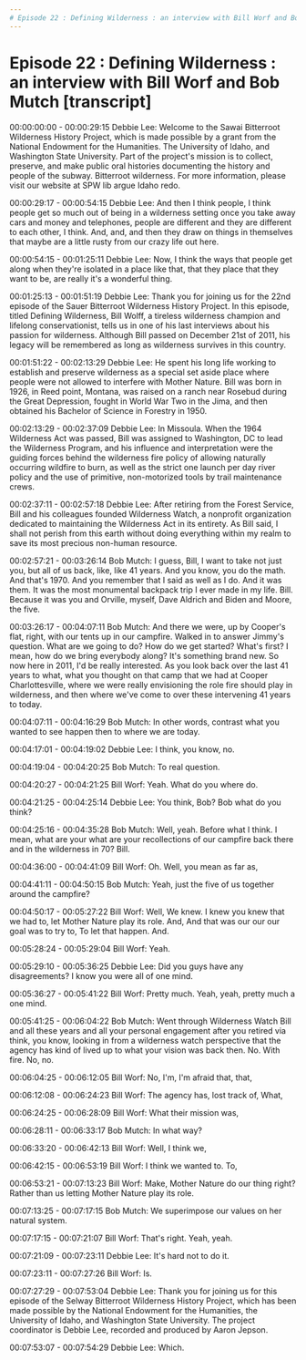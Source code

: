 ```yaml
---
# Episode 22 : Defining Wilderness : an interview with Bill Worf and Bob Mutch 
---
```

# Episode 22 : Defining Wilderness : an interview with Bill Worf and Bob Mutch [transcript]

00:00:00:00 - 00:00:29:15
Debbie Lee:
Welcome to the Sawai Bitterroot Wilderness History Project, which is made possible by a grant from the National Endowment for the Humanities. The University of Idaho, and Washington State University. Part of the project's mission is to collect, preserve, and make public oral histories documenting the history and people of the subway. Bitterroot wilderness. For more information, please visit our website at SPW lib argue Idaho redo.


00:00:29:17 - 00:00:54:15
Debbie Lee:
And then I think people, I think people get so much out of being in a wilderness setting once you take away cars and money and telephones, people are different and they are different to each other, I think. And, and, and then they draw on things in themselves that maybe are a little rusty from our crazy life out here.


00:00:54:15 - 00:01:25:11
Debbie Lee:
Now, I think the ways that people get along when they're isolated in a place like that, that they place that they want to be, are really it's a wonderful thing.


00:01:25:13 - 00:01:51:19
Debbie Lee:
Thank you for joining us for the 22nd episode of the Sauer Bitterroot Wilderness History Project. In this episode, titled Defining Wilderness, Bill Wolff, a tireless wilderness champion and lifelong conservationist, tells us in one of his last interviews about his passion for wilderness. Although Bill passed on December 21st of 2011, his legacy will be remembered as long as wilderness survives in this country.


00:01:51:22 - 00:02:13:29
Debbie Lee:
He spent his long life working to establish and preserve wilderness as a special set aside place where people were not allowed to interfere with Mother Nature. Bill was born in 1926, in Reed point, Montana, was raised on a ranch near Rosebud during the Great Depression, fought in World War Two in the Jima, and then obtained his Bachelor of Science in Forestry in 1950.


00:02:13:29 - 00:02:37:09
Debbie Lee:
In Missoula. When the 1964 Wilderness Act was passed, Bill was assigned to Washington, DC to lead the Wilderness Program, and his influence and interpretation were the guiding forces behind the wilderness fire policy of allowing naturally occurring wildfire to burn, as well as the strict one launch per day river policy and the use of primitive, non-motorized tools by trail maintenance crews.


00:02:37:11 - 00:02:57:18
Debbie Lee:
After retiring from the Forest Service, Bill and his colleagues founded Wilderness Watch, a nonprofit organization dedicated to maintaining the Wilderness Act in its entirety. As Bill said, I shall not perish from this earth without doing everything within my realm to save its most precious non-human resource.


00:02:57:21 - 00:03:26:14
Bob Mutch:
I guess, Bill, I want to take not just you, but all of us back, like, like 41 years. And you know, you do the math. And that's 1970. And you remember that I said as well as I do. And it was them. It was the most monumental backpack trip I ever made in my life. Bill. Because it was you and Orville, myself, Dave Aldrich and Biden and Moore, the five.


00:03:26:17 - 00:04:07:11
Bob Mutch:
And there we were, up by Cooper's flat, right, with our tents up in our campfire. Walked in to answer Jimmy's question. What are we going to do? How do we get started? What's first? I mean, how do we bring everybody along? It's something brand new. So now here in 2011, I'd be really interested. As you look back over the last 41 years to what, what you thought on that camp that we had at Cooper Charlottesville, where we were really envisioning the role fire should play in wilderness, and then where we've come to over these intervening 41 years to today.


00:04:07:11 - 00:04:16:29
Bob Mutch:
In other words, contrast what you wanted to see happen then to where we are today.


00:04:17:01 - 00:04:19:02
Debbie Lee:
I think, you know, no.


00:04:19:04 - 00:04:20:25
Bob Mutch:
To real question.


00:04:20:27 - 00:04:21:25
Bill Worf:
Yeah. What do you where do.


00:04:21:25 - 00:04:25:14
Debbie Lee:
You think, Bob? Bob what do you think?


00:04:25:16 - 00:04:35:28
Bob Mutch:
Well, yeah. Before what I think. I mean, what are your what are your recollections of our campfire back there and in the wilderness in 70? Bill.


00:04:36:00 - 00:04:41:09
Bill Worf:
Oh. Well, you mean as far as,


00:04:41:11 - 00:04:50:15
Bob Mutch:
Yeah, just the five of us together around the campfire?


00:04:50:17 - 00:05:27:22
Bill Worf:
Well, We knew. I knew you knew that we had to, let Mother Nature play its role. And, And that was our our our goal was to try to, To let that happen. And.


00:05:28:24 - 00:05:29:04
Bill Worf:
Yeah.


00:05:29:10 - 00:05:36:25
Debbie Lee:
Did you guys have any disagreements? I know you were all of one mind.


00:05:36:27 - 00:05:41:22
Bill Worf:
Pretty much. Yeah, yeah, pretty much a one mind.


00:05:41:25 - 00:06:04:22
Bob Mutch:
Went through Wilderness Watch Bill and all these years and all your personal engagement after you retired via think, you know, looking in from a wilderness watch perspective that the agency has kind of lived up to what your vision was back then. No. With fire. No, no.


00:06:04:25 - 00:06:12:05
Bill Worf:
No, I'm, I'm afraid that, that,


00:06:12:08 - 00:06:24:23
Bill Worf:
The agency has, lost track of, What,


00:06:24:25 - 00:06:28:09
Bill Worf:
What their mission was,


00:06:28:11 - 00:06:33:17
Bob Mutch:
In what way?


00:06:33:20 - 00:06:42:13
Bill Worf:
Well, I think we,


00:06:42:15 - 00:06:53:19
Bill Worf:
I think we wanted to. To,


00:06:53:21 - 00:07:13:23
Bill Worf:
Make, Mother Nature do our thing right? Rather than us letting Mother Nature play its role.


00:07:13:25 - 00:07:17:15
Bob Mutch:
We superimpose our values on her natural system.


00:07:17:15 - 00:07:21:07
Bill Worf:
That's right. Yeah, yeah.


00:07:21:09 - 00:07:23:11
Debbie Lee:
It's hard not to do it.


00:07:23:11 - 00:07:27:26
Bill Worf:
Is.


00:07:27:29 - 00:07:53:04
Debbie Lee:
Thank you for joining us for this episode of the Selway Bitterroot Wilderness History Project, which has been made possible by the National Endowment for the Humanities, the University of Idaho, and Washington State University. The project coordinator is Debbie Lee, recorded and produced by Aaron Jepson.


00:07:53:07 - 00:07:54:29
Debbie Lee:
Which.